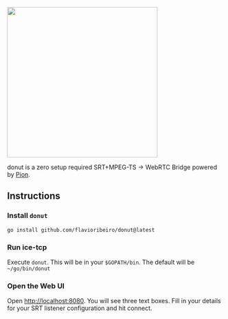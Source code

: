 
<img src="https://user-images.githubusercontent.com/244265/200067221-6b5b4341-7007-41d0-80a5-776d235cf3ff.png" width="350" />

donut is a zero setup required SRT+MPEG-TS -> WebRTC Bridge powered by [Pion](http://pion.ly/). 

## Instructions

### Install `donut`

```
go install github.com/flavioribeiro/donut@latest
```
### Run ice-tcp
Execute `donut`. This will be in your `$GOPATH/bin`. The default will be `~/go/bin/donut`

### Open the Web UI
Open [http://localhost:8080](http://localhost:8080). You will see three text boxes. Fill in your details for your SRT listener configuration and hit connect.


